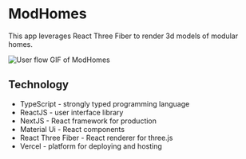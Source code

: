 # ModHomes

This app leverages React Three Fiber to render 3d models of modular homes.

![User flow GIF of ModHomes](./modhomes-animation.gif)

## Technology

* TypeScript - strongly typed programming language
* ReactJS - user interface library
* NextJS - React framework for production
* Material Ui - React components
* React Three Fiber - React renderer for three.js
* Vercel - platform for deploying and hosting

